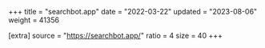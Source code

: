+++
title = "searchbot.app"
date = "2022-03-22"
updated = "2023-08-06"
weight = 41356

[extra]
source = "https://searchbot.app/"
ratio = 4
size = 40
+++
